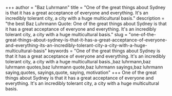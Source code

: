 +++
author = "Baz Luhrmann"
title = "One of the great things about Sydney is that it has a great acceptance of everyone and everything. It's an incredibly tolerant city, a city with a huge multicultural basis."
description = "the best Baz Luhrmann Quote: One of the great things about Sydney is that it has a great acceptance of everyone and everything. It's an incredibly tolerant city, a city with a huge multicultural basis."
slug = "one-of-the-great-things-about-sydney-is-that-it-has-a-great-acceptance-of-everyone-and-everything-its-an-incredibly-tolerant-city-a-city-with-a-huge-multicultural-basis"
keywords = "One of the great things about Sydney is that it has a great acceptance of everyone and everything. It's an incredibly tolerant city, a city with a huge multicultural basis.,baz luhrmann,baz luhrmann quotes,baz luhrmann quote,baz luhrmann sayings,baz luhrmann saying,quotes, sayings,quote, saying, motivation"
+++
One of the great things about Sydney is that it has a great acceptance of everyone and everything. It's an incredibly tolerant city, a city with a huge multicultural basis.
